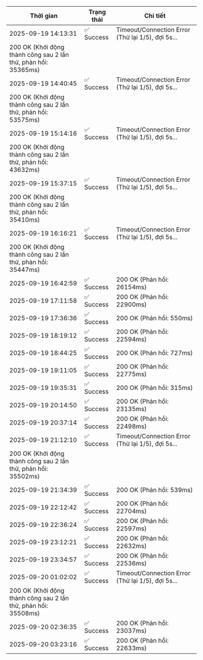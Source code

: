 | Thời gian | Trạng thái | Chi tiết |
|---|---|---|
| 2025-09-19 14:13:31 | ✅ Success | Timeout/Connection Error (Thử lại 1/5), đợi 5s...
200 OK (Khởi động thành công sau 2 lần thử, phản hồi: 35365ms) |
| 2025-09-19 14:40:45 | ✅ Success | Timeout/Connection Error (Thử lại 1/5), đợi 5s...
200 OK (Khởi động thành công sau 2 lần thử, phản hồi: 53575ms) |
| 2025-09-19 15:14:16 | ✅ Success | Timeout/Connection Error (Thử lại 1/5), đợi 5s...
200 OK (Khởi động thành công sau 2 lần thử, phản hồi: 43632ms) |
| 2025-09-19 15:37:15 | ✅ Success | Timeout/Connection Error (Thử lại 1/5), đợi 5s...
200 OK (Khởi động thành công sau 2 lần thử, phản hồi: 35410ms) |
| 2025-09-19 16:16:21 | ✅ Success | Timeout/Connection Error (Thử lại 1/5), đợi 5s...
200 OK (Khởi động thành công sau 2 lần thử, phản hồi: 35447ms) |
| 2025-09-19 16:42:59 | ✅ Success | 200 OK (Phản hồi: 26154ms) |
| 2025-09-19 17:11:58 | ✅ Success | 200 OK (Phản hồi: 22900ms) |
| 2025-09-19 17:36:36 | ✅ Success | 200 OK (Phản hồi: 550ms) |
| 2025-09-19 18:19:12 | ✅ Success | 200 OK (Phản hồi: 22594ms) |
| 2025-09-19 18:44:25 | ✅ Success | 200 OK (Phản hồi: 727ms) |
| 2025-09-19 19:11:05 | ✅ Success | 200 OK (Phản hồi: 22775ms) |
| 2025-09-19 19:35:31 | ✅ Success | 200 OK (Phản hồi: 315ms) |
| 2025-09-19 20:14:50 | ✅ Success | 200 OK (Phản hồi: 23135ms) |
| 2025-09-19 20:37:14 | ✅ Success | 200 OK (Phản hồi: 22498ms) |
| 2025-09-19 21:12:10 | ✅ Success | Timeout/Connection Error (Thử lại 1/5), đợi 5s...
200 OK (Khởi động thành công sau 2 lần thử, phản hồi: 35502ms) |
| 2025-09-19 21:34:39 | ✅ Success | 200 OK (Phản hồi: 539ms) |
| 2025-09-19 22:12:42 | ✅ Success | 200 OK (Phản hồi: 22704ms) |
| 2025-09-19 22:36:24 | ✅ Success | 200 OK (Phản hồi: 22597ms) |
| 2025-09-19 23:12:21 | ✅ Success | 200 OK (Phản hồi: 22632ms) |
| 2025-09-19 23:34:57 | ✅ Success | 200 OK (Phản hồi: 22536ms) |
| 2025-09-20 01:02:02 | ✅ Success | Timeout/Connection Error (Thử lại 1/5), đợi 5s...
200 OK (Khởi động thành công sau 2 lần thử, phản hồi: 35508ms) |
| 2025-09-20 02:36:35 | ✅ Success | 200 OK (Phản hồi: 23037ms) |
| 2025-09-20 03:23:16 | ✅ Success | 200 OK (Phản hồi: 22633ms) |
